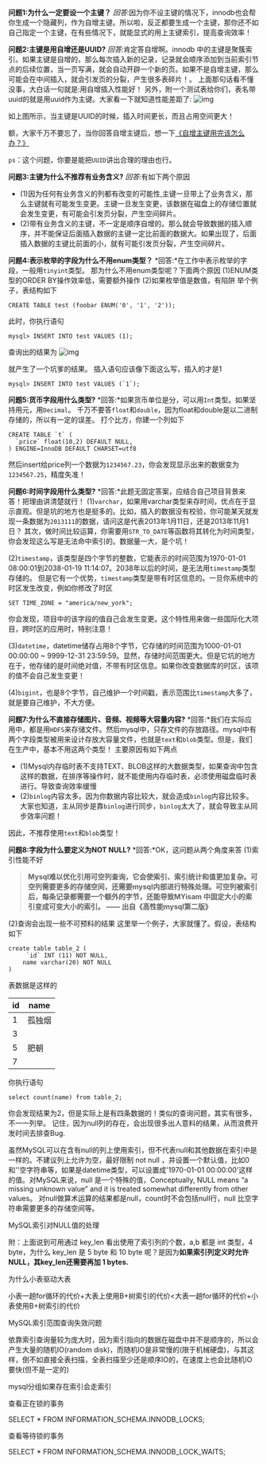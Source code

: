 **问题1:为什么一定要设一个主键？**
*回答*:因为你不设主键的情况下，innodb也会帮你生成一个隐藏列，作为自增主键。所以啦，反正都要生成一个主键，那你还不如自己指定一个主键，在有些情况下，就能显式的用上主键索引，提高查询效率！

**问题2:主键是用自增还是UUID?**
*回答*:肯定答自增啊。innodb 中的主键是聚簇索引。如果主键是自增的，那么每次插入新的记录，记录就会顺序添加到当前索引节点的后续位置，当一页写满，就会自动开辟一个新的页。如果不是自增主键，那么可能会在中间插入，就会引发页的分裂，产生很多表碎片！。
上面那句话看不懂没事，大白话一句就是:用自增插入性能好！
另外，附一个测试表给你们，表名带uuid的就是用uuid作为主键。大家看一下就知道性能差距了:
![img](https://gitee.com/workerbo/gallery/raw/master/2020/725429-20190712104550722-1613828799.png)

如上图所示，当主键是UUID的时候，插入时间更长，而且占用空间更大！

额，大家千万不要忘了，当你回答自增主键后，想一下[《自增主键用完该怎么办？》](https://www.cnblogs.com/rjzheng/p/10669043.html)

`ps`：这个问题，你要是能把`UUID`讲出合理的理由也行。

**问题3:主键为什么不推荐有业务含义?**
*回答*:有如下两个原因

- (1)因为任何有业务含义的列都有改变的可能性,主键一旦带上了业务含义，那么主键就有可能发生变更。主键一旦发生变更，该数据在磁盘上的存储位置就会发生变更，有可能会引发页分裂，产生空间碎片。
- (2)带有业务含义的主键，不一定是顺序自增的。那么就会导致数据的插入顺序，并不能保证后面插入数据的主键一定比前面的数据大。如果出现了，后面插入数据的主键比前面的小，就有可能引发页分裂，产生空间碎片。

**问题4:表示枚举的字段为什么不用enum类型？**
*回答:*在工作中表示枚举的字段，一般用`tinyint`类型。
那为什么不用enum类型呢？下面两个原因
(1)ENUM类型的ORDER BY操作效率低，需要额外操作
(2)如果枚举值是数值，有陷阱
举个例子，表结构如下

```
CREATE TABLE test (foobar ENUM('0', '1', '2'));
```

此时，你执行语句

```
mysql> INSERT INTO test VALUES (1);
```

查询出的结果为
![img](https://img2018.cnblogs.com/blog/725429/201907/725429-20190712105150854-1740068534.png)

就产生了一个坑爹的结果。
插入语句应该像下面这么写，插入的才是1

```
mysql> INSERT INTO test VALUES (`1`);
```

**问题5:货币字段用什么类型?**
*回答:*如果货币单位是分，可以用`Int`类型。如果坚持用元，用`Decimal`。
千万不要答`float`和`double`，因为float和double是以二进制存储的，所以有一定的误差。
打个比方，你建一个列如下

```
CREATE TABLE `t` (
  `price` float(10,2) DEFAULT NULL,
) ENGINE=InnoDB DEFAULT CHARSET=utf8
```

然后insert给price列一个数据为`1234567.23`，你会发现显示出来的数据变为`1234567.25`，精度失准！

**问题6:时间字段用什么类型?**
*回答:*此题无固定答案，应结合自己项目背景来答！把理由讲清楚就行！
(1)`varchar`，如果用varchar类型来存时间，优点在于显示直观。但是坑的地方也是挺多的。比如，插入的数据没有校验，你可能某天就发现一条数据为`2013111`的数据，请问这是代表2013年1月11日，还是2013年11月1日？
其次，做时间比较运算，你需要用`STR_TO_DATE`等函数将其转化为时间类型，你会发现这么写是无法命中索引的。数据量一大，是个坑！

(2)`timestamp`，该类型是四个字节的整数，它能表示的时间范围为1970-01-01 08:00:01到2038-01-19 11:14:07。2038年以后的时间，是无法用`timestamp`类型存储的。
但是它有一个优势，`timestamp`类型是带有时区信息的。一旦你系统中的时区发生改变，例如你修改了时区

```
SET TIME_ZONE = "america/new_york";
```

你会发现，项目中的该字段的值自己会发生变更。这个特性用来做一些国际化大项目，跨时区的应用时，特别注意！

(3)`datetime`，datetime储存占用8个字节，它存储的时间范围为1000-01-01 00:00:00 ~ 9999-12-31 23:59:59。显然，存储时间范围更大。但是它坑的地方在于，他存储的是时间绝对值，不带有时区信息。如果你改变数据库的时区，该项的值不会自己发生变更！

(4)`bigint`，也是8个字节，自己维护一个时间戳，表示范围比`timestamp`大多了，就是要自己维护，不大方便。

**问题7:为什么不直接存储图片、音频、视频等大容量内容?**
*回答:*我们在实际应用中，都是用`HDFS`来存储文件。然后mysql中，只存文件的存放路径。mysql中有两个字段类型被用来设计存放大容量文件，也就是`text`和`blob`类型。但是，我们在生产中，基本不用这两个类型！
主要原因有如下两点

- (1)Mysql内存临时表不支持TEXT、BLOB这样的大数据类型，如果查询中包含这样的数据，在排序等操作时，就不能使用内存临时表，必须使用磁盘临时表进行。导致查询效率缓慢
- (2)`binlog`内容太多。因为你数据内容比较大，就会造成`binlog`内容比较多。大家也知道，主从同步是靠`binlog`进行同步，`binlog`太大了，就会导致主从同步效率问题！

因此，不推荐使用`text`和`blob`类型！

**问题8:字段为什么要定义为NOT NULL?**
*回答:*OK，这问题从两个角度来答
(1)索引性能不好

> **Mysql难以优化引用可空列查询，它会使索引、索引统计和值更加复杂。可空列需要更多的存储空间，还需要mysql内部进行特殊处理。可空列被索引后，每条记录都需要一个额外的字节，还能导致MYisam 中固定大小的索引变成可变大小的索引。
> —— 出自《高性能mysql第二版》**

(2)查询会出现一些不可预料的结果
这里举一个例子，大家就懂了。假设，表结构如下

```
create table table_2 (
	 `id` INT (11) NOT NULL,
	name varchar(20) NOT NULL
)
```

表数据是这样的

| id   | name   |
| ---- | ------ |
| 1    | 孤独烟 |
| 3    |        |
| 5    | 肥朝   |
| 7    |        |

你执行语句

```
select count(name) from table_2;
```

你会发现结果为2，但是实际上是有四条数据的！类似的查询问题，其实有很多，不一一列举。
记住，因为null列的存在，会出现很多出人意料的结果，从而浪费开发时间去排查Bug.





虽然MySQL可以在含有null的列上使用索引，但不代表null和其他数据在索引中是一样的。不建议列上允许为空，最好限制 not null ，并设置一个默认值，比如0和''空字符串等，如果是datetime类型，可以设置成'1970-01-01 00:00:00'这样的值。对MySQL来说，null 是一个特殊的值，Conceptually, NULL means “a missing unknown value” and it is treated somewhat differently from other values。 对null做算术运算的结果都是null，count时不会包括null行，null 比空字符串需要更多的存储空间等。

 

MySQL索引对NULL值的处理

附：上面说到可用通过 key_len 看出使用了索引列的个数，a,b 都是 int 类型，4 byte，为什么 key_len 是 5 byte 和 10 byte 呢？是因为**如果索引列定义时允许NULL，其key_len还需要再加 1 bytes.**



为什么小表驱动大表

小表一趟for循环的代价+大表上使用B+树索引的代价<大表一趟for循环的代价+小表使用B+树索引的代价



MySQL索引范围查询失效问题

依靠索引查询量较为庞大时，因为索引指向的数据在磁盘中并不是顺序的，所以会产生大量的随机IO(random disk)，而随机IO是非常慢的(限于机械硬盘)，与其这样，倒不如直接全表扫描，全表扫描至少还是顺序IO的，在速度上也会比随机IO要快(但不是一定的)





mysql分组如果存在索引会走索引



查看正在锁的事务

SELECT * FROM INFORMATION_SCHEMA.INNODB_LOCKS;

查看等待锁的事务

SELECT * FROM INFORMATION_SCHEMA.INNODB_LOCK_WAITS;

